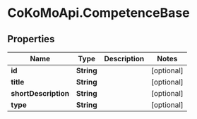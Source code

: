 # CoKoMoApi.CompetenceBase

## Properties

Name | Type | Description | Notes
------------ | ------------- | ------------- | -------------
**id** | **String** |  | [optional] 
**title** | **String** |  | [optional] 
**shortDescription** | **String** |  | [optional] 
**type** | **String** |  | [optional] 


